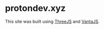 # protondev.xyz

This site was built using [ThreeJS](https://threejs.org/) and [VantaJS](https://www.vantajs.com/).
